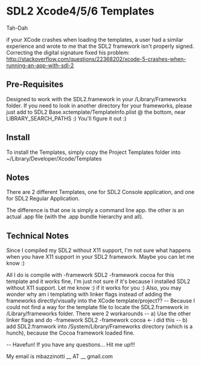SDL2 Xcode4/5/6 Templates
======================

Tah-Dah

if your XCode crashes when loading the templates, a user had a similar experience and wrote to me that the SDL2 framework isn't properly signed. Correcting the digital signature fixed his problem: http://stackoverflow.com/questions/22368202/xcode-5-crashes-when-running-an-app-with-sdl-2


Pre-Requisites
---------------
Designed to work with the SDL2.framework in your /Library/Frameworks folder.
If you need to look in another directory for your frameworks, please just add to SDL2 Base.xctemplate/TemplateInfo.plist @ the bottom, near <key>LIBRARY_SEARCH_PATHS</key> :) You'll figure it out :) 

Install
---------------
To install the Templates, simply copy the Project Templates folder into ~/Library/Developer/Xcode/Templates

Notes
-------
There are 2 different Templates, one for SDL2 Console application, and one for SDL2 Regular Application. 

The difference is that one is simply a command line app.
the other is an actual .app file (with the .app bundle hierarchy and all).

Technical Notes
---------------
Since I compiled my SDL2 without X11 support, I'm not sure what happens when you have X11 support in your SDL2 framework.
Maybe you can let me know :) 

All I do is compile with -framework SDL2 -framework cocoa for this template and it works fine, I'm just not sure if it's because I installed SDL2 without X11 support. Let me know :) if it works for you :) 
Also, you may wonder why am i templating with linker flags instead of adding the frameworks directly/visually into the XCode template/project??
  -- Because I could not find a way for the template file to locate the SDL2.framework in /Library/frameworks folder. There were 2 workarounds
     -- a) Use the other linker flags and do -framework SDL2 -framework cocoa <- i did this
     -- b) add SDL2.framwork into /System/Library/Frameworks directory (which is a hunch),  because the Cocoa framework loaded fine.


--
Havefun! If you have any questions... Hit me up!!!

My email is mbazzinotti __ AT __ gmail.com


